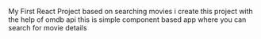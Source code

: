 My First React Project based on searching movies 
i create this project with the help of omdb api
this is simple component based app where you can search for movie details
